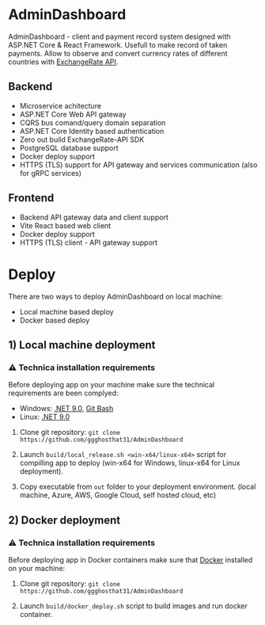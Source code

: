 # AdminDashboard
AdminDashboard - client and payment record system designed with ASP.NET Core & React Framework. Usefull to make record of taken payments. Allow to observe and convert currency rates of different countries with [ExchangeRate API](https://www.exchangerate-api.com/).

## Backend
- Microservice achitecture
- ASP.NET Core Web API gateway
- CQRS bus comand/query domain separation
- ASP.NET Core Identity based authentication
- Zero out build ExchangeRate-API SDK
- PostgreSQL database support
- Docker deploy support
- HTTPS (TLS) support for API gateway and services communication (also for gRPC services)

## Frontend
- Backend API gateway data and client support
- Vite React based web client
- Docker deploy support
- HTTPS (TLS) client - API gateway support


# Deploy
There are two ways to deploy AdminDashboard on local machine:
- Local machine based deploy
- Docker based deploy

## 1) Local machine deployment
### ⚠️ Technica installation requirements 
Before deploying app on your machine make sure the technical requirements are been complyed:

- Windows: [.NET 9.0](https://dotnet.microsoft.com/en-us/download/dotnet/9.0), [Git Bash](https://git-scm.com/downloads)
- Linux: [.NET 9.0](https://dotnet.microsoft.com/en-us/download/dotnet/9.0)

1. Clone git repository: `git clone https://github.com/ggghosthat31/AdminDashboard`

2. Launch `build/local_release.sh <win-x64/linux-x64>` script for compilling app to deploy (win-x64 for Windows, linux-x64 for Linux deployment).

3. Copy executable from `out` folder to your deployment environment. (local machine, Azure, AWS, Google Cloud, self hosted cloud, etc)

## 2) Docker deployment
### ⚠️ Technica installation requirements 
Before deploying app in Docker containers make sure that [Docker](https://www.docker.com/) installed on your machine:

1. Clone git repository: `git clone https://github.com/ggghosthat31/AdminDashboard`

2. Launch `build/docker_deploy.sh` script to build images and run docker container.